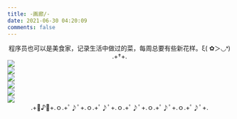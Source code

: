 ```yaml
---
title: -画廊/-
date: 2021-06-30 04:20:09
comments: false
---
```

<center>程序员也可以是美食家，记录生活中做过的菜，每周总要有些新花样。ξ( ✿＞◡❛)</center>
<center>
	.+†+.</center>
<div class="gallery-page">
	<div class="img-list">
		<div class="img-column">
			<a href="https://tva1.sinaimg.cn/large/008i3skNly1gs0o0wqrpvj30u0140dii.jpg" target="_Blank" name="杭椒牛肉"><img src="https://tva1.sinaimg.cn/large/008i3skNly1gs0o0wqrpvj30u0140dii.jpg"></a>
		</div>
		<div class="img-column">
			<a href="https://tva1.sinaimg.cn/large/008i3skNly1gs0o3p8pp3j30u014041j.jpg" target="_Blank" name="椒盐排骨"><img src="https://tva1.sinaimg.cn/large/008i3skNly1gs0o3p8pp3j30u014041j.jpg"></a>
		</div>
		<div class="img-column">
			<a href="https://tva1.sinaimg.cn/large/008i3skNly1gs0o4zscjdj30u0140juj.jpg" target="_Blank" name="双椒皮蛋豆腐"><img src="https://tva1.sinaimg.cn/large/008i3skNly1gs0o4zscjdj30u0140juj.jpg"></a>
		</div>	
	</div>
	<div class="img-list">
		<div class="img-column"> 
			<a href="https://tva1.sinaimg.cn/large/008i3skNly1gs0o6rwqfdj30u0140wh1.jpg" target="_Blank" name="可乐鸡翅"><img src="https://tva1.sinaimg.cn/large/008i3skNly1gs0o6rwqfdj30u0140wh1.jpg"></a>
		</div>
		<div class="img-column">
			<a href="https://tva1.sinaimg.cn/large/008i3skNly1gs0o7qlr60j60u014041x02.jpg" target="_Blank" name="爆炒皮皮虾"><img src="https://tva1.sinaimg.cn/large/008i3skNly1gs0o7qlr60j60u014041x02.jpg"></a>
		</div>
		<div class="img-column">
			<a href="https://tva1.sinaimg.cn/large/008i3skNly1gs0o8iramej30u0140n0i.jpg" target="_Blank" name="
			凉拌佛手瓜"><img src="https://tva1.sinaimg.cn/large/008i3skNly1gs0o8iramej30u0140n0i.jpg"></a>
		</div>	
	</div>

</div>
<center>.+ﾟ♪ﾟ+.ｏ.+ﾟ♪ﾟ+.ｏ.+ﾟ♪ﾟ+.ｏ.+ﾟ♪ﾟ+.ｏ.+ﾟ♪ﾟ+.ｏ.+ﾟ♪ﾟ+.</center>
